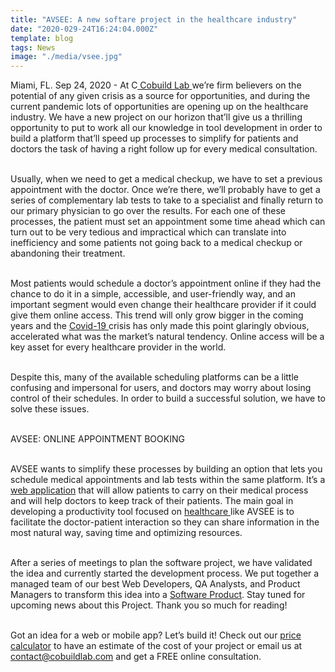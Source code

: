 ```yaml
---
title: "AVSEE: A new softare project in the healthcare industry"
date: "2020-029-24T16:24:04.000Z"
template: blog
tags: News
image: "./media/vsee.jpg"
---
```


Miami, FL. Sep 24, 2020 - At C<a target="_blank" href="https://cobuildlab.com/portfolio">   Cobuild Lab </a> we’re firm believers on the potential of any given crisis as a source for opportunities, and during the current pandemic lots of opportunities are opening up on the healthcare industry. We have a new project on our horizon that’ll give us a thrilling opportunity to put to work all our knowledge in tool development in order to build a  platform that’ll speed up processes to simplify for patients and doctors the task of having a right follow up for every medical consultation. <br> </br>

Usually, when we need to get a medical checkup, we have to set a previous appointment with the doctor. Once we’re there, we’ll probably have to get a series of complementary lab tests to take to a specialist and finally return to our primary physician to go over the results. For each one of these processes, the patient must set an appointment some time ahead which can turn out to be very tedious and impractical which can translate into inefficiency and some patients not going back to a medical checkup or abandoning their treatment.<br> </br>

Most patients would schedule a doctor’s appointment online if they had the chance to do it in a simple, accessible, and user-friendly way, and an important segment would even change their healthcare provider if it could give them online access. This trend will only grow bigger in the coming years and the <a target="_blank" href="https://www.paho.org/en/topics/coronavirus-infections/coronavirus-disease-covid-19-pandemic">  Covid-19 </a> crisis has only made this point glaringly obvious, accelerated what was the market’s natural tendency. Online access will be a key asset for every healthcare provider in the world. <br> </br>

Despite this, many of the available scheduling platforms can be a little confusing and impersonal for users, and doctors may worry about losing control of their schedules. In order to build a successful solution, we have to solve these issues. <br> </br>


<title-3 align="centered"> AVSEE: ONLINE APPOINTMENT BOOKING  </title-3> <br> </br>

AVSEE wants to simplify these processes by building an option that lets you schedule medical appointments and lab tests within the same platform. It’s a <a target="_blank" href="https://cobuildlab.com/blog/mobile-apps-web-apps-or-cross-platform-what%E2%80%99s-the-best-for-my-small-business/amp/">   web application</a> that will allow patients to carry on their medical process and will help doctors to keep track of their patients. The main goal in developing a productivity tool focused on <a target="_blank" href="https://cobuildlab.com/blog/healthcare-apps-present-and-future/amp/">  healthcare </a> like AVSEE is to facilitate the doctor-patient interaction so they can share information in the most natural way, saving time and optimizing resources. <br> </br>

After a series of meetings to plan the software project, we have validated the idea and currently started the development process. We put together a managed team of our best Web Developers, QA Analysts, and Product Managers to transform this idea into a <a target="_blank" href="https://cobuildlab.com/blog/software-development-for-new-products/">    Software Product</a>. Stay tuned for upcoming news about this Project. Thank you so much for reading! <br> </br>

Got an idea for a web or mobile app? Let’s build it! Check out our <a target="_blank" href="https://cobuildlab.com/price-calculator/">  price calculator</a> to have an estimate of the cost of your project or email us at contact@cobuildlab.com and get a FREE online consultation. 
